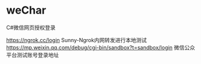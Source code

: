 # weChar
C#微信网页授权登录

https://ngrok.cc/login Sunny-Ngrok内网转发进行本地测试
https://mp.weixin.qq.com/debug/cgi-bin/sandbox?t=sandbox/login 微信公众平台测试账号登录地址
